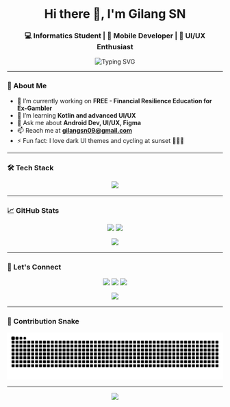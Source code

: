 <!-- GITHUB PROFILE README -->
<h1 align="center">Hi there 👋, I'm Gilang SN</h1>
<h3 align="center">💻 Informatics Student | 📱 Mobile Developer | 🎨 UI/UX Enthusiast</h3>

<p align="center">
  <img src="https://readme-typing-svg.demolab.com?font=Fira+Code&size=20&pause=1000&color=FFFFFF&center=true&vCenter=true&width=440&lines=Welcome+to+my+profile!;I'm+Gilang+S.+N.;Mobile+Dev+%7C+UI%2FUX+%7C+AI+Enthusiast" alt="Typing SVG" />
</p>

---

### 🌌 About Me

- 🔭 I’m currently working on **FREE - Financial Resilience Education for Ex-Gambler**
- 🌱 I’m learning **Kotlin and advanced UI/UX**
- 💬 Ask me about **Android Dev, UI/UX, Figma**
- 📫 Reach me at **gilangsn09@gmail.com**
- ⚡ Fun fact: I love dark UI themes and cycling at sunset 🌇🚴‍♂️

---

### 🛠️ Tech Stack

<p align="center">
  <img src="https://skillicons.dev/icons?i=kotlin,androidstudio,figma,react,tailwind,python,firebase,git,vscode" />
</p>

---

### 📈 GitHub Stats

<p align="center">
  <img src="https://github-readme-stats.vercel.app/api?username=GilangSN23&show_icons=true&theme=tokyonight&hide_border=true" width="48%" />
  <img src="https://github-readme-streak-stats.herokuapp.com?user=GilangSN23&theme=tokyonight&hide_border=true" width="48%" />
</p>
<p align="center">
  <img src="https://github-readme-stats.vercel.app/api/top-langs/?username=GilangSN23&layout=compact&theme=tokyonight&hide_border=true" width="48%" />
</p>

---

### 🔗 Let's Connect

<p align="center">
  <a href="mailto:gilangsn09@gmail.com"><img src="https://img.shields.io/badge/Gmail-D14836?style=for-the-badge&logo=gmail&logoColor=white" /></a>
  <a href="https://www.linkedin.com/in/gilangsrinayaka/" target="_blank"><img src="https://img.shields.io/badge/LinkedIn-0077B5?style=for-the-badge&logo=linkedin&logoColor=white" /></a>
  <a href="https://gilangsn23.github.io/GSN_Porto"><img src="https://img.shields.io/badge/Portfolio-000000?style=for-the-badge&logo=google-chrome&logoColor=white" /></a>
</p>

<p align="center">
  <img src="https://capsule-render.vercel.app/api?type=waving&height=100&color=00c6ff,0072ff&section=footer"/>
</p>

---

### 🐍 Contribution Snake

<p align="center">
  <img src="https://github.com/GilangSN23/GilangSN23/blob/output/github-contribution-grid-snake.svg" alt="snake animation" />
</p>

---

<p align="center">
  <img src="https://capsule-render.vercel.app/api?type=waving&height=100&color=0:000000,100:0f0f0f&section=footer"/>
</p>
